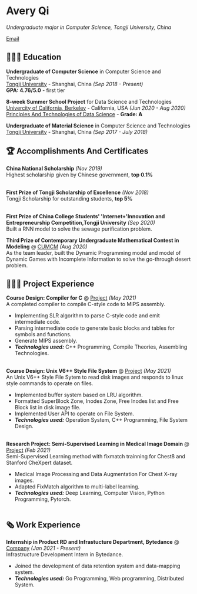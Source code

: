 # Avery Qi

_Undergraduate major in Computer Science, Tongji University, China_ <br>

[Email](mailto:averyqi115@gmail.com)

## 👩🏼‍🎓 Education

**Undergraduate of Computer Science** in Computer Science and Technologies<br>
[Tongji University](https://see.tongji.edu.cn/) - Shanghai, China _(Sep 2018 - Present)_ <br>
**GPA: 4.76/5.0** - first tier

**8-week Summer School Project** for Data Science and Technologies<br>
[Univercity of California, Berkeley](https://summer.berkeley.edu/) - California, USA _(Jun 2020 - Aug 2020)_ <br>
[Principles And Technologies of Data Science](https://ds100.org/) - **Grade: A**

**Undergraduate of Material Science** in Computer Science and Technologies<br>
[Tongji University](https://smse.tongji.edu.cn/) - Shanghai, China _(Sep 2017 - July 2018)_


## 🏆 Accomplishments And Certificates

**China National Scholarship** _(Nov 2019)_ <br>
Highest scholarship given by Chinese government, **top 0.1%**
<br><br>

**First Prize of Tongji Scholarship of Excellence** _(Nov 2018)_ <br>
Tongji Scholarship for outstanding students, **top 5%**
<br><br>

**First Prize of China College Students' 'Internet+'Innovation and Entrepreneurship Competition,Tongji University** _(Sep 2020)_<br>
Built a RNN model to solve the sewage purification problem.

**Third Prize of Contemporary Undergraduate Mathematical Contest in Modeling** @ [CUMCM](http://www.mcm.edu.cn/) _(Aug 2020)_<br>
As the team leader, built the Dynamic Programming model and model of Dynamic Games with Incomplete Information to solve the go-through desert problem.

## 👩🏼‍💻 Project Experience

**Course Design: Compiler for C** @ [Project](https://github.com/Nicola115/compiler_SLR) _(May 2021)_ <br>
A completed compiler to compile C-style code to MIPS assembly.
  - Implementing SLR algorithm to parse C-style code and emit intermediate code.
  - Parsing intermediate code to generate basic blocks and tables for symbols and functions.
  - Generate MIPS assembly.
  - **_Technologies used:_** C++ Programming, Compile Theories, Assembling Technologies.
<br><br>

**Course Design: Unix V6++ Style File System** @ [Project](https://github.com/Nicola115/hw_OS) _(May 2021)_ <br>
An Unix V6++ Style File Sytem to read disk images and responds to linux style commands to operate on files.
  - Implemented buffer system based on LRU algorithm.
  - Formatted SuperBlock Zone, Inodes Zone, Free Inodes list and Free Block list in disk image file. 
  - Implemented User API to operate on File System.
  - **_Technologies used:_** Operation System, C++ Programming, File System Design.
<br><br>

**Research Project: Semi-Supervised Learning in Medical Image Domain** @ [Project](https://github.com/Nicola115/chest_exp/) _(Feb 2021)_ <br>
Semi-Supervised Learning method with fixmatch trainning for Chest8 and Stanford CheXpert dataset.
  - Medical Image Processing and Data Augmentation For Chest X-ray images.
  - Adapted FixMatch algorithm to multi-label learning.
  - **_Technologies used:_** Deep Learning, Computer Vision, Python Programming, Pytorch.
    <br><br>
    
## 🗞 Work Experience

**Internship in Product RD and Infrastucture Department, Bytedance** @ [Company](https://bytedance.com/en/) _(Jan 2021 - Present)_ <br>
Infrastructure Development Intern in Bytedance.
  - Joined the development of data retention system and data-mapping system.
  - **_Technologies used:_** Go Programming, Web programming, Distributed System.
<br><br>
